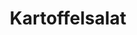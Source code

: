 ---
layout: recipe
title: Kartoffelsalat
vegan: false

tags:
- Salat

categories: Salate

ingredients:
- 5 Pfund Kartoffeln
- 2 Gläser Gurtensticks
- 6 hartgekochte Eier
- 1 Flasche Salatcreme/Majo
- 10 EL Öl
- 10 EL Essig
- 2 große Zwiebeln
- Salz
- Pfeffer

directions:
- Pellkartoffeln in gleichmäßige Scheiben schneiden
- Gurkensticks in kleine Würfel schneiden
- Eier in Scheiben
- Essig, Öl, Salz, Pfeffer dazu
- Salatcreme mit kleingehackten Zwiebeln verühren und unterheben
---